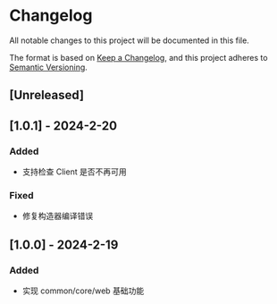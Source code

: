# Changelog

All notable changes to this project will be documented in this file.

The format is based on [Keep a Changelog](https://keepachangelog.com/en/1.0.0/),
and this project adheres to [Semantic Versioning](https://semver.org/spec/v2.0.0.html).

## [Unreleased]

## [1.0.1] - 2024-2-20

### Added

* 支持检查 Client 是否不再可用

### Fixed

* 修复构造器编译错误

## [1.0.0] - 2024-2-19

### Added

* 实现 common/core/web 基础功能
